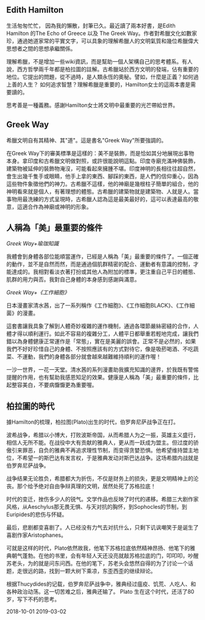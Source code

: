 ## Edith Hamilton

生活匆匆忙忙， 因為我的懶散，封筆已久。最近讀了兩本好書，是Edith Hamilton 的The Echo of Greece 以及 The Greek Way。作者對希臘文化如數家珍，通過她道家常的平實文字，可以具象的理解希臘人的文明氣質和幾位希臘偉大思想者之間的思想承繼關係。

理解希臘，不是增加一些wiki資訊，而是幫助一個人架構自己的思考體系。有人說，西方哲學兩千年都是柏拉圖的註解。古希臘站於西方文明的發端，佔有重要的地位。它提出的問題，從不過時，是人類永恆的奧秘。譬如，什麼是正義？如何過上善的人生？ 如何追求智慧？理解希臘是重要的，Hamilton女士的這兩本書是需要讀的。

思考善是一種義務。感謝Hamilton女士將文明中最重要的光芒帶給世界。

## Greek Way

希臘文明自有其精神、其"道"。這是書名"Greek Way"所要強調的。

在Greek Way下的審美標準是這樣的：美不是裝飾，而是恰如其分地展現出事物本身。拿印度和古希臘文明做對照，或許很能說明這點。印度寺廟充滿神佛裝飾，建築物被延伸的裝飾物淹沒，可能看起來擁腫不堪。印度神明的長相往往超自然，會生出幾千隻手或眼睛，他手上拿的東西、腳踩的東西，是人們的信仰重心，因為這些物件象徵他們的神力。古希臘不這樣，他的神廟是幾根柱子簡單的組合，他的神明看來就是個人，有著理想的體態。古希臘的建築物就是建築物、人就是人。當事物用最洗練的方式呈現時，古希臘人認為這是最美最好的，這可以表達最高的敬意，這適合作為神廟或神明的形象。


## 人稱為「美」最重要的條件

*Greek Way+瑜珈知識*

我體會到身體各部位能順當運作，已經是人稱為「美」最重要的條件了。一個正確的動作，並不是自然而然，而是通過個肌群精密的配合、運動者有意識的控制，才能達成的。我相對看淡衣著打扮或其他人為附加的標準，更注重自己平日的體態、肌群的用力與否。我對自己身體的本身感到感謝與滿意。

*Greek Way+《工作細胞》*

日本漫畫家清水茜，出了一系列稱作《工作細胞》、《工作細胞BLACK》、《工作細菌》的漫畫。

這套書讓我具象了解到人體奇妙複雜的運作機制，通過各環節嚴絲密縫的合作，人體才得以順利運行。如此不容易的複雜分工，人體平日都舉重若輕地完成，讓我們錯以為身體健康正常運作是「常態」，實在是美麗的誤會。正常不是必然的，如果我們不好好珍惜自己的身體、不按照應該有的方式對待它，像是吸菸喝酒、不吃蔬菜、不運動，我們的身體各部分就會越來越難維持順利的運作喔！

一沙一世界，一花一天堂。清水茜的系列漫畫助我擴充知識的邊界，於我既有警惕提醒的作用，也有幫助我感恩知足的效果。健康是人稱為「美」最重要的條件，比起整容美白，不要病懨懨更為重要喔。

## 柏拉圖的時代

據Hamilton的梳理，柏拉图(Plato)出生的时代，伯罗奔尼萨战争正在打。

波希战争，希腊以小博大，打败波斯帝国，从而希腊人为之一振，英雄主义盛行，相信人无所不能。在战役中大有贡献的雅典人，更从而一跃成为盟主。但过度的骄傲引来罪恶，自负的雅典不再追求理性节制，而变得贪婪恐惧。他希望维持盟主地位，不希望一的斯巴达有发言权，于是雅典发动对斯巴达战争。这场希腊内战就是伯罗奔尼萨战争。

战争结果无论胜负，希腊都大为折伤，不仅是财务上的损失，更是文明精神上的沦丧。那个给予绝对自由争辩真理的文明，居然处死了苏格拉底！

时代的变迁，挫伤多少人的锐气。文学作品也反映了时代的递移。希腊三大剧作家风格，从Aeschylus那无畏无惧、与天对抗的胸怀，到Sophocles的节制，到Euripides的悲伤与怀疑。

最后，悲剧都变喜剧了。人已经没有力气去对抗什么，只剩下讥讽嘲笑于是诞生了喜剧作家Aristophanes。

可就是这样的时代，Plato依然故我，他笔下苏格拉底依然精神昂扬、他笔下的雅典朝气蓬勃。在他的书里，会有年轻人天还没亮就敲苏格拉底的门，叩叩叩，吵醒苏老头，为的就是问东问西。在他的笔下，苏老头会悠然自得的为了讨论一个话题，走很远的路，找到一颗大树下乘凉，东歪西歪的继续辩论。

根据Thucydides的记载，伯罗奔尼萨战争中，雅典经过瘟疫、饥荒、人吃人、和各种政治动荡。这一切苦难之后，雅典还输了。 Plato 生在这个时代，还活了80岁，写下不朽的思考。


2018-10-01 
2019-03-02
